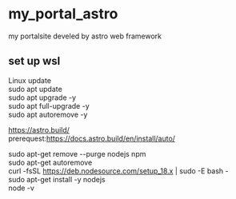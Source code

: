 # my_portal_astro
my portalsite develed by astro web framework
## set up wsl
Linux update<br>
sudo apt update<br>
sudo apt upgrade -y<br>
sudo apt full-upgrade -y<br>
sudo apt autoremove -y<br>

https://astro.build/<br>
prerequest:https://docs.astro.build/en/install/auto/<br>

sudo apt-get remove --purge nodejs npm<br>
sudo apt-get autoremove<br>
curl -fsSL https://deb.nodesource.com/setup_18.x | sudo -E bash -<br>
sudo apt-get install -y nodejs<br>
node -v<br>




